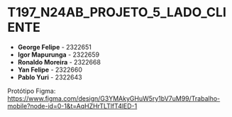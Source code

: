 # T197_N24AB_PROJETO_5_LADO_CLIENTE

- **George Felipe** - 2322651
- **Igor Mapurunga** - 2322659
- **Ronaldo Moreira** - 2322668
- **Yan Felipe** - 2322660
- **Pablo Yuri** - 2322643


Protótipo Figma:
https://www.figma.com/design/G3YMAkyGHuW5ry1bV7uM99/Trabalho-mobile?node-id=0-1&t=AqHZHrTLTlfT4lED-1
